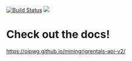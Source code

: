 [![Build Status](https://travis-ci.org/oipwg/miningrigrentals-api-v2.svg?branch=master)](https://travis-ci.org/oipwg/miningrigrentals-api-v2)
[![](https://img.shields.io/npm/v/miningrigrentals-api-v2.svg)](https://www.npmjs.com/package/miningrigrentals-api-v2)
# Check out the docs!
https://oipwg.github.io/miningrigrentals-api-v2/

